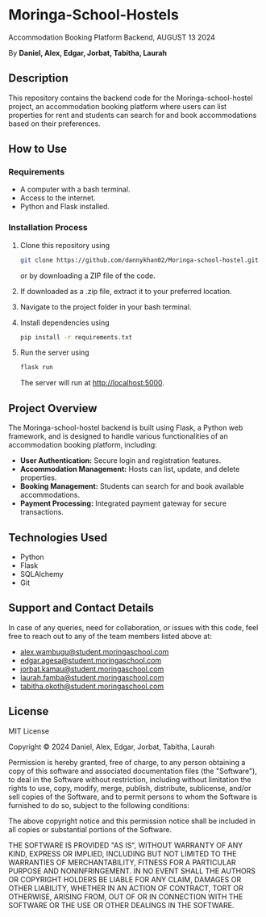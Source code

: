 # Moringa-School-Hostels

Accommodation Booking Platform Backend, AUGUST 13 2024

By **Daniel, Alex, Edgar, Jorbat, Tabitha, Laurah**

## Description

This repository contains the backend code for the Moringa-school-hostel project, an accommodation booking platform where users can list properties for rent and students can search for and book accommodations based on their preferences.

## How to Use

### Requirements

* A computer with a bash terminal.
* Access to the internet.
* Python and Flask installed.

### Installation Process

1. Clone this repository using

    ```bash
    git clone https://github.com/dannykhan02/Moringa-school-hostel.git
    ```

    or by downloading a ZIP file of the code.

2. If downloaded as a .zip file, extract it to your preferred location.

3. Navigate to the project folder in your bash terminal.

4. Install dependencies using

    ```bash
    pip install -r requirements.txt
    ```

5. Run the server using

    ```bash
    flask run
    ```

    The server will run at [http://localhost:5000](http://localhost:5000).

## Project Overview

The Moringa-school-hostel backend is built using Flask, a Python web framework, and is designed to handle various functionalities of an accommodation booking platform, including:

* **User Authentication:** Secure login and registration features.
* **Accommodation Management:** Hosts can list, update, and delete properties.
* **Booking Management:** Students can search for and book available accommodations.
* **Payment Processing:** Integrated payment gateway for secure transactions.

## Technologies Used

* Python
* Flask
* SQLAlchemy
* Git

## Support and Contact Details

In case of any queries, need for collaboration, or issues with this code, feel free to reach out to any of the team members listed above at:

- alex.wambugu@student.moringaschool.com
- edgar.agesa@student.moringaschool.com
- jorbat.kamau@student.moringaschool.com
- laurah.famba@student.moringaschool.com
- tabitha.okoth@student.moringaschool.com

## License

MIT License

Copyright &copy; 2024 Daniel, Alex, Edgar, Jorbat, Tabitha, Laurah

Permission is hereby granted, free of charge, to any person obtaining a copy of this software and associated documentation files (the "Software"), to deal in the Software without restriction, including without limitation the rights to use, copy, modify, merge, publish, distribute, sublicense, and/or sell copies of the Software, and to permit persons to whom the Software is furnished to do so, subject to the following conditions:

The above copyright notice and this permission notice shall be included in all copies or substantial portions of the Software.

THE SOFTWARE IS PROVIDED "AS IS", WITHOUT WARRANTY OF ANY KIND, EXPRESS OR IMPLIED, INCLUDING BUT NOT LIMITED TO THE WARRANTIES OF MERCHANTABILITY, FITNESS FOR A PARTICULAR PURPOSE AND NONINFRINGEMENT. IN NO EVENT SHALL THE AUTHORS OR COPYRIGHT HOLDERS BE LIABLE FOR ANY CLAIM, DAMAGES OR OTHER LIABILITY, WHETHER IN AN ACTION OF CONTRACT, TORT OR OTHERWISE, ARISING FROM, OUT OF OR IN CONNECTION WITH THE SOFTWARE OR THE USE OR OTHER DEALINGS IN THE SOFTWARE.
